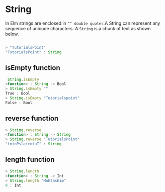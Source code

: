 # String

<!-- https://package.elm-lang.org/packages/elm/core/latest/String -->
In Elm strings are enclosed in `"" double quotes`.A String can represent any sequence of unicode characters. A `String` is a chunk of text as shown below.

```javascript

> "TutorialsPoint"
"TutorialsPoint" : String

```

## isEmpty function

```javascript
 String.isEmpty
<function> : String -> Bool
> String.isEmpty ""
True : Bool
> String.isEmpty "Tutorialspoint"
False : Bool

```

## reverse function

```javascript
> String.reverse
<function> : String -> String
> String.reverse "TutorialsPoint"
"tnioPslairotuT" : String
```

## length function

```javascript
> String.length
<function> : String -> Int
> String.length "Mohtashim"
9 : Int
```